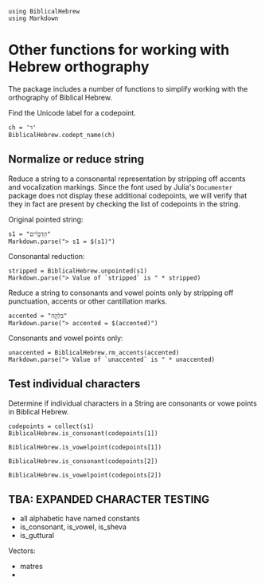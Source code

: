 ```@setup moreortho
using BiblicalHebrew
using Markdown
```
# Other functions for working with Hebrew orthography


The package includes a number of functions to simplify working with the orthography of Biblical Hebrew.

Find the Unicode label for a codepoint.

```@example moreortho
ch = 'ד'
BiblicalHebrew.codept_name(ch)
```


## Normalize or reduce string

Reduce a string to a consonantal representation by stripping off accents and vocalization markings. Since the font used by Julia's `Documenter` package does not display these additional codepoints, we will verify that they in fact are present by checking the list of codepoints in the string.

Original pointed string:

```@example moreortho
s1 = "הַדְּבָרִ֗ים"
Markdown.parse("> s1 = $(s1)")

```

Consonantal reduction:

```@example moreortho
stripped = BiblicalHebrew.unpointed(s1)
Markdown.parse("> Value of `stripped` is " * stripped)
```

Reduce a string to consonants and vowel points only by stripping off punctuation, accents or other cantillation marks.


```@example moreortho
accented = "בִלְהָ֛ה"
Markdown.parse("> accented = $(accented)")
```

Consonants and vowel points only:


```@example moreortho
unaccented = BiblicalHebrew.rm_accents(accented)
Markdown.parse("> Value of `unaccented` is " * unaccented)
```

## Test individual characters

Determine if individual characters in a String are consonants or vowe points in Biblical Hebrew.

```@example moreortho
codepoints = collect(s1)
BiblicalHebrew.is_consonant(codepoints[1])
```

```@example moreortho
BiblicalHebrew.is_vowelpoint(codepoints[1])
```
```@example moreortho
BiblicalHebrew.is_consonant(codepoints[2])
```
```@example moreortho
BiblicalHebrew.is_vowelpoint(codepoints[2])
```

## TBA: EXPANDED CHARACTER TESTING

- all alphabetic have named constants
- is_consonant, is_vowel, is_sheva
- is_guttural

Vectors:
- matres
- 

